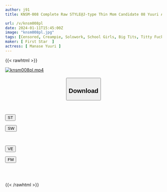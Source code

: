 ```yaml
---
author: j91
title: KNSM-008 Complete Raw STYLE@J-type Thin Mom Candidate 08 Yuuri Aise Yuuri A Big-breasted Angel With An I Cup Who Said "I'm Going To Cum A Lot Inside!" And Said OK

url: /v/knsm008pl
date: 2024-01-11T15:45:00Z
image: "knsm008pl.jpg"
tags: [Censored, Creampie, Solowork, School Girls, Big Tits, Titty Fuck, School Uniform	]
maker: [ First Star  ]
actress: [ Manase Yuuri ]
---
```



{{< rawhtml >}}

<div class="video" data-videoid="qgw0pLXLLQSzr9r">
    <a href="javascript:;">
        <img src="/v/knsm008pl/knsm008pl.jpg" width="WIDTH" height="HEIGHT" alt="knsm008pl.mp4" loading="lazy">
    </a>
</div>

<script type="text/javascript" src="https://j91.asia/asset/on-demand-st.js"></script>

<br>
  <link rel="stylesheet" href="https://j91.asia/asset/bs5.css">
  
  <center>
  <button class="btn btn-primary" type="button" data-bs-toggle="collapse" data-bs-target=".multi-collapse" aria-expanded="false" aria-controls="multiCollapseExample1 multiCollapseExample2"><h2>Download</h2></button></center>
</p>
<div class="row">
  <div class="col">
    <div class="collapse multi-collapse" id="multiCollapseExample1">
      <div class="card card-body">
	      	      <br>
<div class="buttons">  
<p><a href="https://streamtape.to/v/qgw0pLXLLQSzr9r" target="_blank"><button class="btn-hover color-3"><i class="fa fa-download"></i> ST</button></a></p>
<p><a href="https://flaswish.com/8sk78f4raeq5" target="_blank"><button class="btn-hover color-2"><i class="fa fa-download"></i> SW</button></a></p></div>
    </div>
  </div>
</div>
  <div class="col">
    <div class="collapse multi-collapse" id="multiCollapseExample2">
      <div class="card card-body">
	      <br>
<div class="buttons">
<p><a href="https://veev.to/d/2IVVxjlwHX9QPO233FzcNk2exExcyt3jQHlDWKK" target="_blank"><button class="btn-hover color-9"><i class="fa fa-download"></i> VE</button></a></p>
<p><a href="https://filemoon.sx/d/tut1109vm4s8" target="_blank"><button class="btn-hover color-8"><i class="fa fa-download"></i> FM</button></a></p></div>
<br><br>
      </div>
    </div>
  </div>
</div>

{{< /rawhtml >}}